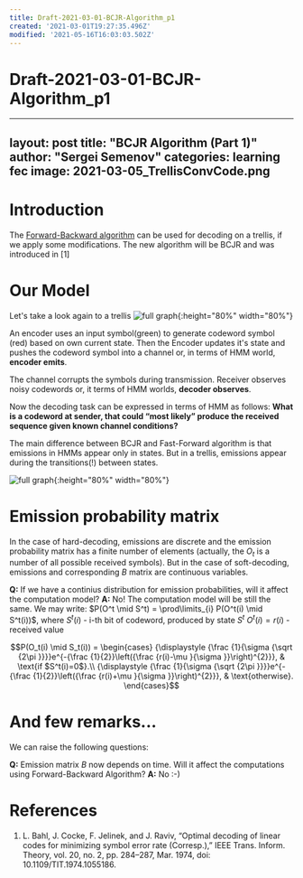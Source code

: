 ```yaml
---
title: Draft-2021-03-01-BCJR-Algorithm_p1
created: '2021-03-01T19:27:35.496Z'
modified: '2021-05-16T16:03:03.502Z'
---
```


# Draft-2021-03-01-BCJR-Algorithm_p1

---
layout: post
title: "BCJR Algorithm (Part 1)"
author: "Sergei Semenov"
categories: learning fec
image: 2021-03-05_TrellisConvCode.png
---

# Introduction

The [Forward-Backward algorithm](https://simonrus.github.io/about/learning/fec/ForwardBackward-Algorithm_p2.html) can be used for decoding on a trellis, if we apply some modifications. The new algorithm will be BCJR and was introduced in [1]

# Our Model
 Let's take a look again to a trellis ![full graph](https://simonrus.github.io/about/assets/img/2021-03-05_TrellisConvCode.png "Graph"){:height="80%" width="80%"}


An encoder uses an input symbol(green) to generate codeword symbol (red) based on own current state. Then the Encoder updates it's state and pushes the codeword symbol into a channel or, in terms of HMM world, **encoder emits**.


The channel corrupts the symbols during transmission. Receiver observes noisy codewords or, it terms of HMM worlds, **decoder  observes**. 


Now the decoding task can be expressed in terms of HMM as follows: **What is a codeword at sender, that could “most likely” produce the received sequence given known channel conditions?**


The main difference between BCJR and Fast-Forward algorithm is that emissions in HMMs appear only in states. But in a trellis, emissions appear during the transitions(!) between states.

![full graph](https://simonrus.github.io/about/assets/img/2021-03-05_Trellis_EmissionModel.png "Trellis Emission Model"){:height="80%" width="80%"}

# Emission probability matrix

In the case of hard-decoding, emissions are discrete and the emission probability matrix has a finite number of elements (actually, the $O_t$ is a number of all possible received symbols). But in the case of soft-decoding, emissions and corresponding $B$ matrix are continuous variables. 


**Q:** If we have a continius distribution for emission probabilities, will it affect the computation model? 
**A:** No! The computation model will be still the same. We may write:
$P(O^t \mid S^t) = \prod\limits_{i} P(O^t(i) \mid S^t(i))$, where
$S^t(i)$ - i-th bit of codeword, produced by state $S^t$
$O^t(i)=r(i)$ - received value

$$P(O_t(i) \mid S_t(i)) = \begin{cases}
    {\displaystyle {\frac {1}{\sigma {\sqrt {2\pi }}}}e^{-{\frac {1}{2}}\left({\frac {r(i)-\mu }{\sigma }}\right)^{2}}}, & \text{if $S^t(i)=0$}.\\
    {\displaystyle {\frac {1}{\sigma {\sqrt {2\pi }}}}e^{-{\frac {1}{2}}\left({\frac {r(i)+\mu }{\sigma }}\right)^{2}}}, & \text{otherwise}.
  \end{cases}$$

# And few remarks...
We can raise the following questions:

**Q:** Emission matrix $B$ now depends on time. Will it affect the computations using Forward-Backward Algorithm?
**A:** No :-)



# References 
1. L. Bahl, J. Cocke, F. Jelinek, and J. Raviv, “Optimal decoding of linear codes for minimizing symbol error rate (Corresp.),” IEEE Trans. Inform. Theory, vol. 20, no. 2, pp. 284–287, Mar. 1974, doi: 10.1109/TIT.1974.1055186.





